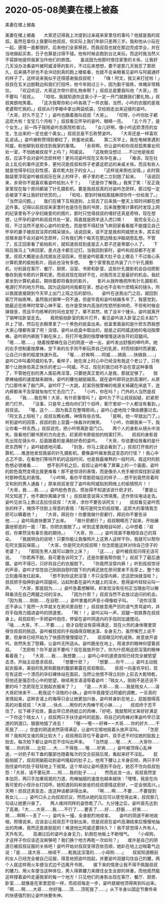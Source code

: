 # 2020-05-08美妻在楼上被姦



美妻在楼上被姦



美妻在楼上被姦　　大家还记得我上次提到过亲戚来家里住的事吗？他就是我的叔叔。虽然在辈份上我要叫他叔叔，但实际上我们年龄只差两三岁。我和他从小玩在一起，感情一直都很好。后来他们全家移民，而我叔叔也就在那边完成学业，并在当地做起买卖，日子也算是过得不错。他有时候会跑到台北来玩，而这时我当然义不容辞地提供我家当作他们的旅馆。　　虽说因为他那时借住家里的关係，让我好几天没办法看姿吟被阿威淩辱的影片。不过后来想想，要不是那几天我忍了那麽久，后来搞不好也不会沖动到真的跑上楼偷看，也就不会亲眼看见姿吟与阿威通奸的样子了。这样说来我似乎还得感谢我叔叔呢！　　「嗨！阿文，我又来打扰啦！」叔叔在玄关边脱鞋边和我们打招呼。他今年刚过三十，因为勤于锻练，体魄非常精壮。　　「欢迎欢迎，大哥这次带什麽礼物来啊？」叔叔总是要我叫他「大哥」，而不要叫「叔叔」。　　「哈哈，我就知道你这臭小子一定一开门就跟我们要礼物。」叔叔爽朗地笑着。　　「这次我帮你和小吟各挑了一件衣服，当然，小吟的衣服的是我老婆帮忙挑的。」叔叔从行李箱中拿出两袋纸袋，交给刚走出来迎接的姿吟。　　「大哥，好久不见了！」姿吟也跟着我叫叔叔「大哥」。　　「哎呀，小吟你肚子都这麽大啦！宝宝几个月啦？」叔叔看见怀孕的姿吟，眼睛一亮。　　「五个月了，是个女生。」前一阵子我陪姿吟去医院检查过。　　「女儿好啊，像小吟这麽漂亮的女生，生出来的一定也是个美女。」叔叔总是不忘称赞姿吟。　　「大哥还是一样喜欢乱说话。」姿吟被称赞得脸都红了，娇羞地说着。　　第二天早上，我在电梯里遇到阿威，和他聊到叔叔住到我家的事情。　　「余哥啊，你让姿吟和你叔叔孤男寡女同处一室，不怕她被叔叔干上吗？」阿威说。　　「这我倒没想过……不过他是我叔叔，应该不会对姿吟怎麽样吧！更何况姿吟现在又有孕在身。」　　「难讲。现在社会上乱伦的事件这麽多，更何况是叔叔和侄子老婆这麽远的亲戚关係。而且有些人就是觉得孕妇比较性感，喜欢乾大肚子的女人。」　　「这样说来倒也没错。」此时我脑袋里浮现姿吟被叔叔压在床上的样子，裤子里的老二立刻翘了起来。　　「话说回来，余哥你不就喜欢看姿吟给别人干？」　　「还是你了解我。」我笑了笑：「反正我家里现在每个房间都装了针孔摄影机，要是我叔叔真的对姿吟怎麽样，那过程一定会被录下来让我好好欣赏的。」　　「哈哈，那到时候档案就麻烦你传一份给我了。」　　「当然没问题。」　　我们在楼下互相道别，上班去了后来我一整天上班时间都在想这件事。记得以前叔叔来家里时也是住在我的书房，后来我整理计算机时发现上网的纪录里有不少孕妇做爱的的图片。那时只觉得叔叔的嗜好还真是奇特，现在想想，让怀孕的姿吟和叔叔共处一室，简直就是把羊送入虎口嘛！　　我完全无心上班，不过当然不是担心姿吟的安危，而是恨不得赶快飞奔回家看看能不能撞见自己怀孕的妻子被叔叔淫弄的精采镜头。话说回来，说不定是我和阿威想太多，其实叔叔根本就不会对姿吟怎麽样，只有我们两个每天在那边精虫沖脑胡思乱想。不管了，反正回家看了偷拍影片，就知道叔叔到底是正人君子还是卑鄙小人了。　　下班后我马上飞奔回家，差点连卡都忘记打。当我回到家时，姿吟和叔叔都不在家里。叔叔大概是出去找朋友还没回来，但是姿吟挺着大肚子会上哪去？不过我心系计算机里的偷拍影片，因此也没有多想。　　整个家里我总共装了六个针孔摄影机，分别装在客厅、餐厅、厨房、浴室、书房和卧室，这些针孔摄影机会自动把影像存到我书房的计算机里。而叔叔现在刚好不在，对我而言正是最好的机会。我赶紧坐到计算机桌前，期待着即将看到的影片。　　影片从我昨晚把所有针孔摄影机电源打开的地方开始。因为这段时间我都在家，想必也不会有什麽精采的镜头，所以我就直接跳到今天早上出门上班之后的部份。　　姿吟在送我出门之后，就回到客厅开始练琴。虽然我对钢琴一窍不通，但是毕竟和姿吟结婚多年了，我感觉到，她最近在练琴时常常心神不甯，也许是受体内高涨的性慾所影响吧，不但有时候会弹错音，而且平均练琴的时间也变短了。果不其然，练了没半个锺头，姿吟就离开了钢琴往卧室走去。　　我把偷拍卧室的影片打开，看见姿吟进入卧室之后关起门并上了锁，然后在衣橱里拿了一个黑色的纸盒出来。纸盒里面装的是什麽东西我想大家心理都有谱了吧！没错，姿吟从纸盒中取出的，就是之前阿威送她的电动按摩棒。姿吟把内裤脱下躺在床上，将打开电源的按摩棒慢慢送进张开的双腿间。　　「嗯……嗯……」随着按摩棒在自己的阴道一进一出，姿吟发出舒服的呻吟声。她的右手控制着按摩棒，空下来的左手则不断玩弄自己的乳房，时而轻揉时而紧握，让自己兴奋的程度快速升高。　　「喔……好爽啊……阿威……搞我……快搞我……」姿吟口中叫着阿威的名字。看样子，她在床上时心中已经没有我这个老公了，只有那个让她体验真正快乐的老公──阿威。不过，现在的我已经不会在意这种事情了，不管她在别的男人面前再淫蕩，只要她真正爱的人是我，那就足够了。　　按摩棒抽插的速度越来越快，姿吟的腰也越挺越高。就在姿吟即将达到高潮时，从房门口那传来了敲门声。姿吟吓了一大跳，赶紧将按摩棒的电源关掉藏在床底下，连内裤都来不及穿就匆匆忙忙去应门了。　　「小吟，你在吗？」门外的人当然是叔叔。　　「我……我在啊！大哥，有什麽事情吗？」姿吟为了不让叔叔起疑，赶紧把房门打开。　　「没事，只是早上想向你们打个招呼，客厅里却一个人都没有看到。」叔叔说。　　「喔，这个……因为我正在整理房间。」姿吟心虚地找个理由搪塞过去。　　「阿文去上班啦？」叔叔左瞧右瞧，神情有些古怪。　　「是啊，他一早就出门了。」听到姿吟的回答，叔叔的脸上显露一抹姦诈的微笑。　　「小吟，你跟我来一下，我让你看一样东西。」叔叔说完，把小吟带离卧室门口。　　两个人的身影从镜头中消失。我看他们朝书房的方向走去，赶紧把书房偷拍的档案打开。　　叔叔的身影首先出现在镜头中，后面跟着的是满脸好奇的姿吟。　　「大哥，你说要给我看的是什麽东西啊？」姿吟疑惑地问着。　　「别急，你马上就会看到了。」叔叔打开我的计算机……难道他发现我装的针孔摄影机，要像姿吟揭发我这变态的行径？！我心中忐忑不安。在看他们等待开机的这段时间，也是我最难熬的一段时间，我这时的脸色想必很难看……　　想不到开机之后，叔叔让姿吟看了屏幕上的一个画面，姿吟的脸色竟然变得比我更难看！那不是惊讶的表情，而是像杀人兇手被侦探找到证据时那种慌乱的表情。　　「小吟啊，看你平常那麽端庄的样子……想不到竟然背着阿文和别的男人通姦！」原来叔叔发现了姿吟和阿威贴到网络上的偷情照片！！　　「大哥，我……我……」姿吟脸色苍白，慌张得不知道该说什麽才好。　　「要是让阿文知道了，他不跟你离婚才怪！」叔叔故意说得义愤填膺，还作势往电话走去。姿吟见状马上靠过去拉住叔叔：「大哥，求你不要告诉阿文！」　　叔叔看见姿吟慌张的样子，掩饰不住脸上得意的表情：「我可是阿文的叔叔喔，这麽大的事情我怎麽可以瞒着他？」　　「大哥，拜託你！你要我做什麽都行，拜託你不要告诉他……」姿吟简直快要哭了出来。　　「做什麽都行？」叔叔眼睛亮了起来，开始展露他邪恶的一面：「那，你把衣服脱了。」听到这里我暗自叫好，心中想着：『叔叔，你果然没有辜负我的期待。』　　「大哥，你……」姿吟简直不敢相信自己的耳朵。　　「我就明白的说吧！只要你能让我像照片上这男人这样干你，我就可以帮你在阿文面前保密。」　　「大哥，你是阿文的叔叔啊！你怎麽能这样对待自己侄子的老婆？」　　「那陌生男人就可以跟你上床？」　　「这……」姿吟被叔叔问得无话可说。　　「你若再不脱，我可要告诉阿文了。还是你要我帮你脱？」叔叔下了最后通牒。姿吟不得已，只好将自己的衣服脱下。　　「你竟然没穿内裤！」听到叔叔惊讶的声音，姿吟才惊觉自己刚刚自慰时脱下的内裤还放在房间里来不及穿上，整个脸立刻羞得发红起来。　　「想不到你这麽淫蕩！不只没穿内裤，还这麽快就湿啦？」叔叔把手指伸到姿吟双腿间，沾起附着在姿吟大腿上的淫水，惹得姿吟轻轻尖叫一声。　　「大哥，那是因为……」姿吟急着想解释，却发现没有任何正当理由可以解释垂流在自己两腿之间的淫水。　　「因为什麽？」叔叔当然不会放过追问的机会。　　「因为我……刚刚……在自慰……」姿吟害羞的声音小得像蚊子叫。　　「说你淫蕩还不承认？竟然一大早就关在房间里自慰！」叔叔故意用严厉的语气责骂姿吟，并将手指用力插进姿吟的阴道里。　　「啊！！」姿吟尖叫一声，双腿一软跌靠在叔叔身上。叔叔趁机一手把姿吟抱住，停留在姿吟阴道内的手指则加速搅动。　　「哦……大哥，不……不要……」刚才自慰没有获得满足，现在火热的身体哪里禁得住叔叔的挑逗。姿吟被叔叔的手指插得双眼迷濛、全身无力，虽然嘴巴上说不要，但身体已经开始为了快感而慢慢摆动了。　　叔叔眼见时机成熟，故意放开姿吟。突然失去了慰藉，让姿吟无所适从。姿吟跪坐在地上，用渴求的眼神仰望着叔叔。　　「怎麽啦？你不是说不要吗？现在我放开你了，你为什麽用这麽淫蕩的眼神看着我？」　　「大哥……我……我想要……」姿吟心中的道德良知已经完全被慾望击溃，开始主动恳求叔叔。　　「想要什麽？」　　「想要……你干……」姿吟主动脱起衣服来，美丽的乳房和膨胀的腹部暴露在叔叔眼前。　　叔叔一向喜欢孕妇，现在有这麽一个漂亮的孕妇裸体站在面前，当然让他恨不得立刻扑上前去大乾特乾，但他还是强忍住心中的慾望，继续用言语淩辱着姿吟：「贱女人，刚刚不是还说不要的吗？怎麽现在又脱起衣服来了？」　　「是……大哥……我……我是贱女人……请大哥赶快来干……乾我这个淫贱的小妹。」姿吟毕竟接受过阿威的调教，一旦真的发情起来，这种言语上的侮辱只会让她更加兴奋。姿吟转身趴在地上，屁股翘得高高的对着叔叔：「大哥……快点……用你的大肉棒干死小妹……」　　叔叔终于忍不住了，拉下裤子拉炼，露出早已昂扬挺立的肉棒，「好吧，我就帮阿文来好好满足一下你这个贱女人！」叔叔两只手扶住姿吟的屁股，将自己的肉棒对準姿吟早已湿透的阴道口，狠狠地插了进去！　　「喔∼∼喔∼∼好棒∼∼大哥……你的好大……干死我了……」空虚的阴道突然获得满足，让姿吟忘情地摇着头放声淫叫。　　「怎麽样？我和阿文谁的屌比较大？」叔叔用后背位干着姿吟，双手还不时往她的屁股上拍去，每次拍下都让姿吟忍不住叫出声来。　　「当然是……喔……大……大哥你……喔……你的屌……比较……大……干得我……喔……好爽……」姿吟被顶得心乱神迷，一对奶子和下垂的腹部也随着每次的交合前摇后晃，看起来好不淫乱。　　屁股拍腻了，叔叔把脑筋动到姿吟隆起的肚子上。他弯下腰让上半身前倾，两只手环抱住姿吟的肚子轻轻地上下摇晃。这个举动让姿吟感到不自在，她忍不住向叔叔抱怨：「大哥，请不要玩弄……阿……我的肚子……」　　然而此言一出，叔叔竟然变本加厉，两只手加重摇晃的力道，肉棒抽插的速度也越来越快：「嘿嘿，我是在向我可爱的小侄孙女打招呼。她知道妈妈和爸爸的叔叔感情这麽好，一定会很高兴。」　　天啊！叔叔还真变态，连这种话都讲得出来。　　「啊……啊……不要……不要提到我女儿……」姿吟口头上向叔叔抗议，然而从她的反应可以感觉得出来，叔叔那几句话让她更兴奋了。　　两人维持同样的姿势乾了八、九分锺之后，姿吟首先达到了高潮，「大……大哥……我……不行了……要丢了……好……舒服……好爽……啊……啊啊∼∼丢了∼∼」姿吟头一擡，全身剧烈地痉挛。　　姿吟的阴道不断地收缩，照理说来，应该会让叔叔忍不住射出来，但是叔叔在姿吟高潮结束后慢慢地抽出的肉棒，竟然还是直挺挺的！难道他比阿威还要持久？！我不禁觉得人外有人，天外有天。　　高潮过后的姿吟全身无力，趴倒在地板上不断喘气。　　「小母狗，才这样子你应该还没爽够吧？我们换个地方再乾一次如何？」　　或许是自己的阴道已被叔叔征服的关係吧！姿吟开始对叔叔变得百依百顺，她趴在地上边喘着气边说：「是……请大哥……继续干……乾我这淫蕩的……小母狗……」　　叔叔知道眼前的女人已经完全被自己征服，得意地把姿吟抱起，并要姿吟双腿勾住自己的腰，两个人就这样用火车便当式边干边离开书房。　　接下来的情景让我不得不佩服叔叔的腰力。用火车便当这种体位，男人得靠腰力来撑住女生全部的体重，而他竟然能这样撑着姿吟走遍我家的每一个地方！只见他们的身影出现在客厅、餐厅、厨房、卧室……就像是在家里逛街一样，而叔叔每走一步，姿吟就被他顶得爽到叫出来。　　「啊……啊……大哥……你好强……顶……顶死我了……」从下半身以固定节奏传来的快感强烈到让姿吟快要失神。



